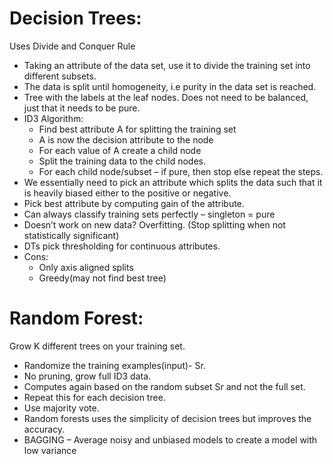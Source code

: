 # Decision Trees: 
Uses Divide and Conquer Rule
-	Taking an attribute of the data set, use it to divide the training set into different subsets. 
-	The data is split until homogeneity, i.e purity in the data set is reached.
-	Tree with the labels at the leaf nodes. Does not need to be balanced, just that it needs to be pure.
-	ID3 Algorithm: 
    - Find best attribute A for splitting the training set
    - A is now the decision attribute to the node
    - For each value of A create a child node
    - Split the training data to the child nodes.
    - For each child node/subset – if pure, then stop else repeat the steps.
-	We essentially need to pick an attribute which splits the data such that it is heavily biased either to the positive or negative.
-	Pick best attribute by computing gain of the attribute.
-	Can always classify training sets perfectly – singleton = pure
-	Doesn’t work on new data? Overfitting. (Stop splitting when not statistically significant)
-	DTs pick thresholding for continuous attributes.
-	Cons: 
    - Only axis aligned splits
    - Greedy(may not find best tree)

# Random Forest:
Grow K different trees on your training set.
-	Randomize the training examples(input)- Sr.
-	No pruning, grow full ID3 data.
-	Computes again based on the random subset Sr and not the full set.
-	Repeat this for each decision tree.
-	Use majority vote.
-	Random forests uses the simplicity of decision trees but improves the accuracy.
-	BAGGING – Average noisy and unbiased models to create a model with low variance
